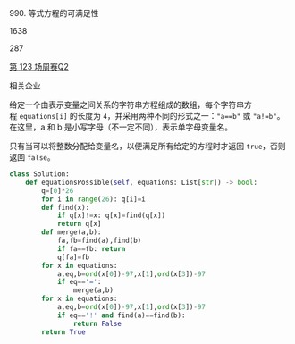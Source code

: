 990. 等式方程的可满足性

1638

287

[第 123 场周赛](https://leetcode.cn/contest/weekly-contest-123)[Q2](https://leetcode.cn/contest/weekly-contest-123/problems/satisfiability-of-equality-equations)

相关企业

给定一个由表示变量之间关系的字符串方程组成的数组，每个字符串方程 `equations[i]` 的长度为 `4`，并采用两种不同的形式之一：`"a==b"` 或 `"a!=b"`。在这里，a 和 b 是小写字母（不一定不同），表示单字母变量名。

只有当可以将整数分配给变量名，以便满足所有给定的方程时才返回 `true`，否则返回 `false`。

```py
class Solution:
    def equationsPossible(self, equations: List[str]) -> bool:
        q=[0]*26
        for i in range(26): q[i]=i
        def find(x):
            if q[x]!=x: q[x]=find(q[x])
            return q[x]
        def merge(a,b):
            fa,fb=find(a),find(b)
            if fa==fb: return
            q[fa]=fb
        for x in equations:
            a,eq,b=ord(x[0])-97,x[1],ord(x[3])-97
            if eq=='=':
                merge(a,b)
        for x in equations:
            a,eq,b=ord(x[0])-97,x[1],ord(x[3])-97
            if eq=='!' and find(a)==find(b):
                return False
        return True
                
        